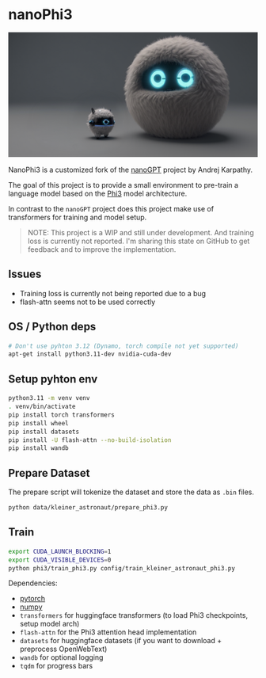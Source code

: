 # nanoPhi3

![nanoPhi3](assets/nanoPhi3.png)


NanoPhi3 is a customized fork of the [nanoGPT](https://github.com/karpathy/nanoGPT) project by Andrej Karpathy.

The goal of this project is to provide a small environment to pre-train a language model based on the [Phi3](https://huggingface.co/docs/transformers/main/model_doc/phi3) model architecture.

In contrast to the `nanoGPT` project does this project make use of transformers for training and model setup.

> NOTE: This project is a WIP and still under development. And training loss is currently not reported. I'm sharing this state on GitHub to get feedback and to improve the implementation.

## Issues

* Training loss is currently not being reported due to a bug
* flash-attn seems not to be used correctly

## OS / Python deps

```bash
# Don't use pyhton 3.12 (Dynamo, torch compile not yet supported)
apt-get install python3.11-dev nvidia-cuda-dev
```

## Setup pyhton env

```bash
python3.11 -m venv venv
. venv/bin/activate
pip install torch transformers
pip install wheel
pip install datasets
pip install -U flash-attn --no-build-isolation
pip install wandb
```

## Prepare Dataset

The prepare script will tokenize the dataset and store the data as `.bin` files.

```bash
python data/kleiner_astronaut/prepare_phi3.py
```

## Train

```bash
export CUDA_LAUNCH_BLOCKING=1 
export CUDA_VISIBLE_DEVICES=0
python phi3/train_phi3.py config/train_kleiner_astronaut_phi3.py
```

Dependencies:

- [pytorch](https://pytorch.org) 
- [numpy](https://numpy.org/install/) 
-  `transformers` for huggingface transformers (to load Phi3 checkpoints, setup model arch)
-  `flash-attn` for the Phi3 attention head implementation
-  `datasets` for huggingface datasets (if you want to download + preprocess OpenWebText)
-  `wandb` for optional logging
-  `tqdm` for progress bars

